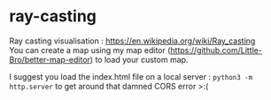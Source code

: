 # ray-casting
Ray casting visualisation : https://en.wikipedia.org/wiki/Ray_casting  
You can create a map using my map editor (https://github.com/Little-Bro/better-map-editor) to load your custom map.

I suggest you load the index.html file on a local server : ```python3 -m http.server``` to get around that damned CORS error >:(
